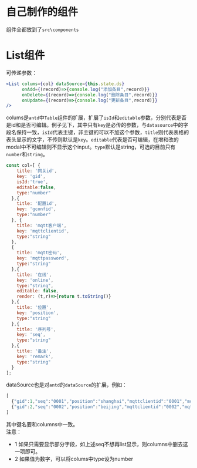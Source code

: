 # 自己制作的组件
组件全都放到了`src\components`
# List组件
可传递参数：
```jsx
<List colums={col} dataSource={this.state.ds}
      onAdd={(record)=>{console.log("添加条目",record)}}
      onDelete={(record)=>{console.log("删除条目",record)}}
      onUpdate={(record)=>{console.log("更新条目",record)}}
/> 
```
colums是`antd`中`Table`组件的扩展，扩展了`isId`和`editable`参数，分别代表是否是id和是否可编辑。例子见下，其中只有`key`是必传的参数，与`datasource`中的字段名保持一致，`isId`代表主键，非主键的可以不加这个参数，`title`则代表表格的表头显示的文字，不传则默认是`key`。`editable`代表是否可编辑，在增和改的modal中不可编辑则不显示这个input。`type`默认是string，可选的目前只有`number`和`string`。
```jsx
const col=[ {
    title: '网关id',
    key: 'gid',
    isId:'true',
    editable:false,
    type:"number"
  },{
    title: '配置id',
    key: 'gconfid',
    type:"number"    
  }, {
    title: 'mqtt客户端',
    key: 'mqttclientid',
    type:"string"
  },
  {
    title: 'mqtt密码',
    key: 'mqttpassword',
    type:"string"
  },{
    title: '在线',
    key: 'online',
    type:"string",
    editable: false,
    render: (t,r)=>{return t.toString()}
  },{
    title: '位置',
    key: 'position',
    type:"string"
  },{
    title: '序列号',
    key: 'seq',
    type:"string"
  },{
    title: '备注',
    key: 'remark',
    type:"string"
  }
];

```
dataSource也是对`antd`的`dataSource`的扩展，例如：
```jsx
[
  {"gid":1,"seq":"0001","position":"shanghai","mqttclientid":"0001","mqttpassword":"123","online":false,"gconfid":0,"remark":"test1"},
  {"gid":2,"seq":"0002","position":"beijing","mqttclientid":"0002","mqttpassword":"123","online":false,"gconfid":0,"remark":"test2"}
]
```
其中键名要和columns中一致。  
注意：
- 1 如果只需要显示部分字段，如上述seq不想再list显示，则columns中删去这一项即可。
- 2 如果值为数字，可以将colums中type设为number